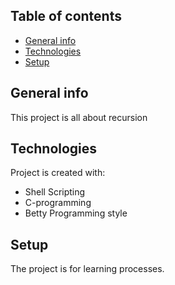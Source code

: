 ## Table of contents
* [General info](#general-info)
* [Technologies](#technologies)
* [Setup](#setup)

## General info
This project is all about recursion

## Technologies
Project is created with:
* Shell Scripting
* C-programming
* Betty Programming style

## Setup
The project is for learning processes.

